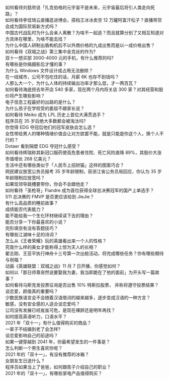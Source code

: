 如何看待刘慈欣说「扎克伯格的元宇宙不是未来，元宇宙最后将引人类走向死路」？  
如何看待李佳琦云直播逛进博会，搭档王冰冰卖空 12 万罐阿富汗松子？直播带货会成为国际贸易新方式吗？  
中国古代战乱时为什么会亲人离散？为啥不一起逃？而且就算分别了又相互知道对方具体在哪里，为啥不能去找？  
为什么中国人研制出盾构机后不以外商价格的九成出售而是以一成价格出售？  
如何看待《双城之战》第三集中金克丝的作为?  
双十一想买部 3000-4000 元的手机，有什么推荐的吗?  
有哪些是你搞摄影后才懂的事？  
为什么 Windows 文件设计成占用无法删除？  
在一线城市，公司不包吃住的话，月薪 6K 也存不到钱吗？  
人那么大一个，为什么人体的持续输出功率才那么低，才一两百瓦？  
如何看待海底捞去年开店 540 多家，现在两个月内将关店 300 家？对其经营和股价将产生哪些影响？  
电子信息工程最好的出路的是什么？  
为什么孩子在学校受的委屈不跟家长说？  
如何看待 Meiko 成为 LPL 历史上首位大满贯选手？  
程序员在 35 岁后绝大多数都会被淘汰吗?  
你觉得 EDG 夺冠后他们的冠军皮肤会怎么选？  
女性带给男人的哪种情绪价值会让对方欲罢不能，就是只能是你这个人，换个人不行的？  
Dotaer 看到隔壁 EDG 夺冠什么感受？  
如何看待辉瑞称其新冠口服药使高危患者住院、死亡风险直降 89%，其股价大涨市值增长 268 亿美元？  
生活中还有哪些类似于「人民币上招财猫」这样的图案巧合？  
网民建议放宽公务员报考 35 岁年龄限制，获浙江省公务员局回应，你认为 35 岁年龄限制应放宽吗？  
如果现领导跳槽要带你，你会不会跟他走？  
如何看待「圣枪哥」Flandre 成为首位获得全球总决赛冠军的国产上单选手？  
S11 总决赛的 FMVP 是否更应该给到 JieJie？  
有什么高品质的睡前故事？  
成绩能否代表能力？  
能不能给我一个生化环材继续读下去的理由？  
能否分享一下你最喜欢的小说？  
完形填空有没有答题技巧？  
有哪些江湖味十足的诗词？  
怎么从《王者荣耀》玩的英雄看出来一个人的性格？  
究竟什么样的美女才能称得上惊为天人的长相？  
翟志刚、王亚平执行神舟十三号第一次出舱活动，将完成哪些任务？你有哪些期待与祝福？  
动画《英雄联盟：双城之战》11 月 7 日开播，你感觉如何？  
如何以「那日师尊突然说要娶我为妻，我当即跪在了他的面前」为开头写一篇故事？  
如何看待马斯克发投票征询是否出售 10% 特斯拉股票， 并称将遵守投票结果？  
谈恋爱，颜值真的重要吗？  
少数民族语言会不会随着汉语借词的越来越多，逐步变成汉语的一种方言？  
敏感，没有安全感的人适合谈恋爱吗？  
公司没有发展已经岌岌可危，是现在裸辞还是明年再找？  
如何提高英语听力，口语水平？  
2021 年「双十一」有什么值得购买的商品？  
一辈子不结婚到老了会怎样?  
谈恋爱影响自己的前途吗？  
如果一键穿越到 2041 年，你最希望发生的一件事是？  
怎么判断一个男生喜欢你呢？  
2021 年的「双十一」，有没有推荐的冰箱？  
女朋友生日送什么 ?  
程序员如果当上了爸爸，如何跟孩子介绍自己的职业？  
2021 年的「双十一」，有哪些家电产品值得购买？  
